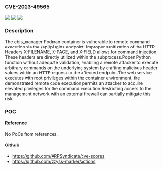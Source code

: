 ### [CVE-2023-49565](https://cve.mitre.org/cgi-bin/cvename.cgi?name=CVE-2023-49565)
![](https://img.shields.io/static/v1?label=Product&message=CBIS%2CNCS&color=blue)
![](https://img.shields.io/static/v1?label=Version&message=CBIS%2022%2C%20NCS%2022.12%2C%20NCS%2023.10%20&color=brightgreen)
![](https://img.shields.io/static/v1?label=Vulnerability&message=n%2Fa&color=blue)

### Description

The cbis_manager Podman container is vulnerable to remote command execution via the /api/plugins endpoint. Improper sanitization of the HTTP Headers X-FILENAME, X-PAGE, and X-FIELD allows for command injection. These headers are directly utilized within the subprocess.Popen Python function without adequate validation, enabling a remote attacker to execute arbitrary commands on the underlying system by crafting malicious header values within an HTTP request to the affected endpoint.The web service executes with root privileges within the container environment, the demonstrated remote code execution permits an attacker to acquire elevated privileges for the command execution.Restricting access to the management network with an external firewall can partially mitigate this risk.

### POC

#### Reference
No PoCs from references.

#### Github
- https://github.com/ARPSyndicate/cve-scores
- https://github.com/zzyss-marker/actions


